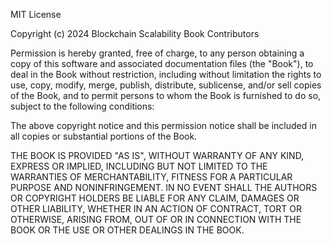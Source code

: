 MIT License

Copyright (c) 2024 Blockchain Scalability Book Contributors

Permission is hereby granted, free of charge, to any person obtaining a copy
of this software and associated documentation files (the "Book"), to deal
in the Book without restriction, including without limitation the rights
to use, copy, modify, merge, publish, distribute, sublicense, and/or sell
copies of the Book, and to permit persons to whom the Book is furnished to do so,
subject to the following conditions:

The above copyright notice and this permission notice shall be included in all
copies or substantial portions of the Book.

THE BOOK IS PROVIDED "AS IS", WITHOUT WARRANTY OF ANY KIND, EXPRESS OR
IMPLIED, INCLUDING BUT NOT LIMITED TO THE WARRANTIES OF MERCHANTABILITY,
FITNESS FOR A PARTICULAR PURPOSE AND NONINFRINGEMENT. IN NO EVENT SHALL THE
AUTHORS OR COPYRIGHT HOLDERS BE LIABLE FOR ANY CLAIM, DAMAGES OR OTHER
LIABILITY, WHETHER IN AN ACTION OF CONTRACT, TORT OR OTHERWISE, ARISING FROM,
OUT OF OR IN CONNECTION WITH THE BOOK OR THE USE OR OTHER DEALINGS IN THE
BOOK.